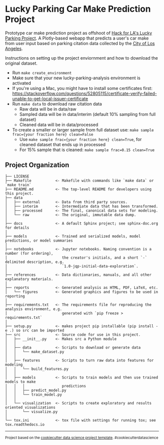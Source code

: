 Lucky Parking Car Make Prediction Project
==============================

Prototype car make prediction project as offshoot of [Hack for LA's Lucky Parking Project](https://www.hackforla.org/projects/lucky-parking). A Plotly-based webapp that predicts a user's car make from user input
based on parking citation data collected by the [City of Los Angeles](https://data.lacity.org/A-Well-Run-City/Parking-Citations/wjz9-h9np).

Instructions on setting up the project enviornment and how to download the original dataset.


- Run `make create_environment`
- Make sure that your new lucky-parking-analysis environment is activated
- If you're using a Mac, you might have to install some certificates first: https://stackoverflow.com/questions/52805115/certificate-verify-failed-unable-to-get-local-issuer-certificate
- Run `make data` to download raw citation data
	- Raw data will be in data/raw
	- Sampled data will be in data/interim (default 10% sampling from full dataset)
	- Cleaned data will be in data/processed
- To create a smaller or larger sample from full dataset use: `make sample frac={your fraction here} clean=False`
    - Use `make sample frac={your fraction here} clean=True`, for cleaned dataset that ends up in processed
    - For 15% sample that is cleaned: `make sample frac=0.15 clean=True`

Project Organization
------------

    ├── LICENSE
    ├── Makefile           <- Makefile with commands like `make data` or `make train`
    ├── README.md          <- The top-level README for developers using this project.
    ├── data
    │   ├── external       <- Data from third party sources.
    │   ├── interim        <- Intermediate data that has been transformed.
    │   ├── processed      <- The final, canonical data sets for modeling.
    │   └── raw            <- The original, immutable data dump.
    │
    ├── docs               <- A default Sphinx project; see sphinx-doc.org for details
    │
    ├── models             <- Trained and serialized models, model predictions, or model summaries
    │
    ├── notebooks          <- Jupyter notebooks. Naming convention is a number (for ordering),
    │                         the creator's initials, and a short `-` delimited description, e.g.
    │                         `1.0-jqp-initial-data-exploration`.
    │
    ├── references         <- Data dictionaries, manuals, and all other explanatory materials.
    │
    ├── reports            <- Generated analysis as HTML, PDF, LaTeX, etc.
    │   └── figures        <- Generated graphics and figures to be used in reporting
    │
    ├── requirements.txt   <- The requirements file for reproducing the analysis environment, e.g.
    │                         generated with `pip freeze > requirements.txt`
    │
    ├── setup.py           <- makes project pip installable (pip install -e .) so src can be imported
    ├── src                <- Source code for use in this project.
    │   ├── __init__.py    <- Makes src a Python module
    │   │
    │   ├── data           <- Scripts to download or generate data
    │   │   └── make_dataset.py
    │   │
    │   ├── features       <- Scripts to turn raw data into features for modeling
    │   │   └── build_features.py
    │   │
    │   ├── models         <- Scripts to train models and then use trained models to make
    │   │   │                 predictions
    │   │   ├── predict_model.py
    │   │   └── train_model.py
    │   │
    │   └── visualization  <- Scripts to create exploratory and results oriented visualizations
    │       └── visualize.py
    │
    └── tox.ini            <- tox file with settings for running tox; see tox.readthedocs.io
    
--------

<p><small>Project based on the <a target="_blank" href="https://drivendata.github.io/cookiecutter-data-science/">cookiecutter data science project template</a>. #cookiecutterdatascience</small></p>




